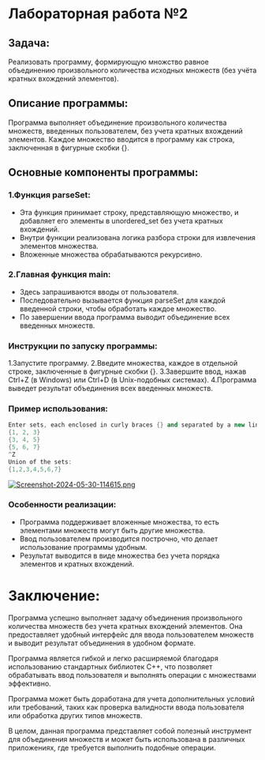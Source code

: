 # Лабораторная работа №2
## Задача:
Реализовать программу, формирующую множство равное объединению произвольного
количества исходных множеств (без учёта кратных вхождений элементов).

## Описание программы:
Программа выполняет объединение произвольного количества множеств, введенных пользователем, без учета кратных вхождений элементов. Каждое множество вводится в программу как строка, заключенная в фигурные скобки {}.

## Основные компоненты программы:

### 1.Функция parseSet:

* Эта функция принимает строку, представляющую множество, и добавляет его элементы в unordered_set без учета кратных вхождений.
* Внутри функции реализована логика разбора строки для извлечения элементов множества.
* Вложенные множества обрабатываются рекурсивно.

### 2.Главная функция main:

* Здесь запрашиваются вводы от пользователя.
* Последовательно вызывается функция parseSet для каждой введенной строки, чтобы обработать каждое множество.
* По завершении ввода программа выводит объединение всех введенных множеств.

### Инструкции по запуску программы:
1.Запустите программу.
2.Введите множества, каждое в отдельной строке, заключенные в фигурные скобки {}.
3.Завершите ввод, нажав Ctrl+Z (в Windows) или Ctrl+D (в Unix-подобных системах).
4.Программа выведет результат объединения всех введенных множеств.

### Пример использования:
```c++
Enter sets, each enclosed in curly braces {} and separated by a new line (press Ctrl+Z or Ctrl+D to end input):
{1, 2, 3}
{3, 4, 5}
{5, 6, 7}
^Z
Union of the sets:
{1,2,3,4,5,6,7}
```

[![Screenshot-2024-05-30-114615.png](https://i.postimg.cc/hvnvjxgM/Screenshot-2024-05-30-114615.png)](https://postimg.cc/DJCnpSSb)

### Особенности реализации:
* Программа поддерживает вложенные множества, то есть элементами множеств могут быть другие множества.
* Ввод пользователем производится построчно, что делает использование программы удобным.
* Результат выводится в виде множества без учета порядка элементов и кратных вхождений.
# Заключение:
Программа успешно выполняет задачу объединения произвольного количества множеств без учета кратных вхождений элементов. Она предоставляет удобный интерфейс для ввода пользователем множеств и выводит результат объединения в удобном формате.

Программа является гибкой и легко расширяемой благодаря использованию стандартных библиотек C++, что позволяет обрабатывать ввод пользователя и выполнять операции с множествами эффективно.

Программа может быть доработана для учета дополнительных условий или требований, таких как проверка валидности ввода пользователя или обработка других типов множеств.

В целом, данная программа представляет собой полезный инструмент для объединения множеств и может быть использована в различных приложениях, где требуется выполнить подобные операции.

